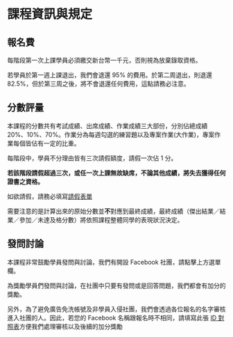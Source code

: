# 課程資訊與規定

## 報名費

每階段第一次上課學員必須繳交新台幣一千元，否則視為放棄錄取資格。 

若學員於第一週上課退出，我們會退還 95% 的費用。於第二周退出，則退還 82.5%，但於第三周之後，將不會退還任何費用，這點請務必注意。

## 分數評量

本課程的分數共有考試成績、出席成績、作業成績三大部份，分別佔總成績 20%、10%、70%。作業分為每週勾選的練習題以及專案作業(大作業)，專案作業每個皆佔有一定的比重。

每階段中，學員不分理由皆有三次請假額度，請假一次佔 1 分。

**若該階段請假超過三次，或任一次上課無故缺席，不論其他成績，將失去獲得任何證書之資格。**

如欲請假，請務必填寫[請假表單](https://docs.google.com/forms/d/e/1FAIpQLSeJFQZrqH8FKLpsHEgUMRu8L5IVvBNJxFa1ZZz6Tb0xVGmZzg/viewform)

需要注意的是計算出來的原始分數並**不**對應到最終成績，最終成績（傑出結業／結業／參加／未達及格分數）將依照課程整體同學的表現狀況決定。

## 發問討論

本課程非常鼓勵學員發問與討論，我們有開設 Facebook 社團，請點擊上方選單欄。

為獎勵學員們發問與討論，在社團中只要有發問或是回答問題，我們都會有加分的獎勵。

另外，為了避免廣告免洗帳號及非學員入侵社團，我們會透過各位報名的名字審核進入社團的人。因此，若您的 Facebook 名稱跟報名時不相同，請填寫此張 [ID 對照表](https://docs.google.com/forms/d/e/1FAIpQLSeESVEOiMKoJ4hqKHc9PFr7Hu-cK0wiv8wcJYxaV4iJELZUJw/viewform)方便我們處理審核以及後續的加分獎勵